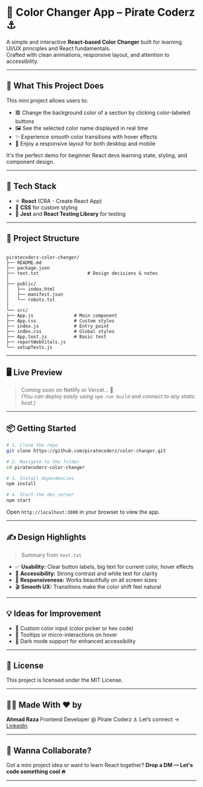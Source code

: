 # 🎨 Color Changer App – Pirate Coderz ⚓

A simple and interactive **React-based Color Changer** built for learning UI/UX principles and React fundamentals.  
Crafted with clean animations, responsive layout, and attention to accessibility.

---

## 🧠 What This Project Does

This mini project allows users to:

- 🟥 Change the background color of a section by clicking color-labeled buttons  
- 🖼 See the selected color name displayed in real time  
- ✨ Experience smooth color transitions with hover effects  
- 📱 Enjoy a responsive layout for both desktop and mobile

It's the perfect demo for beginner React devs learning state, styling, and component design.

---

## 🚀 Tech Stack

- ⚛️ **React** (CRA - Create React App)
- 🎨 **CSS** for custom styling
- 🧪 **Jest** and **React Testing Library** for testing

---

## 📁 Project Structure

```

piratecoderz-color-changer/
├── README.md
├── package.json
├── text.txt                  # Design decisions & notes
│
├── public/
│   ├── index.html
│   ├── manifest.json
│   └── robots.txt
│
└── src/
├── App.js               # Main component
├── App.css              # Custom styles
├── index.js             # Entry point
├── index.css            # Global styles
├── App.test.js          # Basic test
├── reportWebVitals.js
└── setupTests.js

````

---

## 🖥️ Live Preview

> Coming soon on Netlify or Vercel... 🚀  
*(You can deploy easily using `npm run build` and connect to any static host.)*

---

## 📦 Getting Started

```bash
# 1. Clone the repo
git clone https://github.com/piratecoderz/color-changer.git

# 2. Navigate to the folder
cd piratecoderz-color-changer

# 3. Install dependencies
npm install

# 4. Start the dev server
npm start
````

Open `http://localhost:3000` in your browser to view the app.

---

## ✍️ Design Highlights

> Summary from `text.txt`

* ✅ **Usability:** Clear button labels, big text for current color, hover effects
* 🧩 **Accessibility:** Strong contrast and white text for clarity
* 📱 **Responsiveness:** Works beautifully on all screen sizes
* 🎬 **Smooth UX:** Transitions make the color shift feel natural

---

## 💡 Ideas for Improvement

* 🎨 Custom color input (color picker or hex code)
* 🧭 Tooltips or micro-interactions on hover
* 🌙 Dark mode support for enhanced accessibility

---

## 📜 License

This project is licensed under the MIT License.

---

## 👨‍💻 Made With ❤️ by

**Ahmad Raza**
Frontend Developer @ Pirate Coderz ⚓
Let’s connect → [LinkedIn](https://www.linkedin.com/in/ahmad-raza0)

---

## 💬 Wanna Collaborate?

Got a mini project idea or want to learn React together?
**Drop a DM — Let's code something cool 🔥**

---
